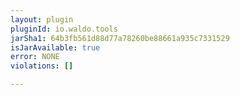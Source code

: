 ```yaml
---
layout: plugin
pluginId: io.waldo.tools
jarSha1: 64b3fb561d88d77a78260be88661a935c7331529
isJarAvailable: true
error: NONE
violations: []

---
```

